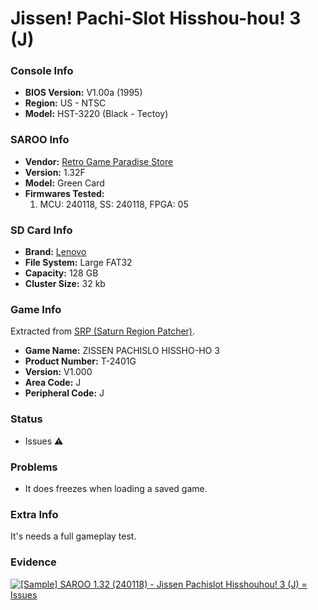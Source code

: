 # Jissen! Pachi-Slot Hisshou-hou! 3 (J)

### Console Info

- <b>BIOS Version:</b> V1.00a (1995)
- <b>Region:</b> US - NTSC
- <b>Model:</b> HST-3220 (Black - Tectoy)

### SAROO Info

- <b>Vendor:</b> [Retro Game Paradise Store](https://s.click.aliexpress.com/e/_DlCqvfB)
- <b>Version:</b> 1.32F
- <b>Model:</b> Green Card
- <b>Firmwares Tested:</b>
  1. MCU: 240118, SS: 240118, FPGA: 05

### SD Card Info

- <b>Brand:</b> [Lenovo](https://s.click.aliexpress.com/e/_DBowUFx)
- <b>File System:</b> Large FAT32
- <b>Capacity:</b> 128 GB
- <b>Cluster Size:</b> 32 kb

### Game Info

Extracted from [SRP (Saturn Region Patcher)](https://segaxtreme.net/resources/saturn-region-patcher.81/download).

- <b>Game Name:</b> ZISSEN PACHISLO HISSHO-HO 3
- <b>Product Number:</b> T-2401G
- <b>Version:</b> V1.000
- <b>Area Code:</b> J
- <b>Peripheral Code:</b> J

### Status

- Issues :warning:

### Problems

- It does freezes when loading a saved game.

### Extra Info

It's needs a full gameplay test.

### Evidence

[![[Sample] SAROO 1.32 (240118) - Jissen Pachislot Hisshouhou! 3 (J) = Issues](https://img.youtube.com/vi/7C-F6hQ0PXg/0.jpg)](https://www.youtube.com/watch?v=7C-F6hQ0PXg)
